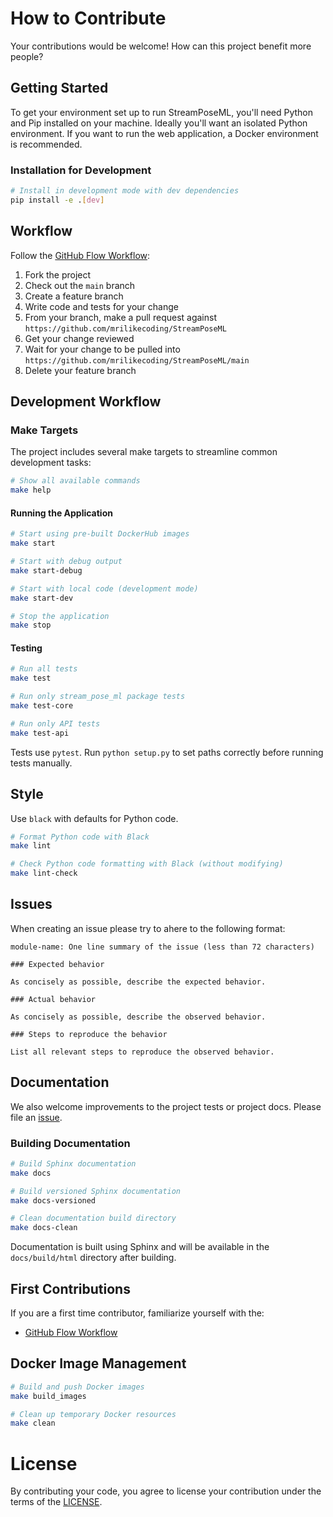 # How to Contribute

Your contributions would be welcome! How can this project benefit more people?

## Getting Started

To get your environment set up to run StreamPoseML, you'll need Python and Pip installed on your machine. Ideally you'll want an isolated Python environment. If you want to run the web application, a Docker environment is recommended.

### Installation for Development

```bash
# Install in development mode with dev dependencies
pip install -e .[dev]
```

## Workflow

Follow the [GitHub Flow Workflow](https://guides.github.com/introduction/flow/):

1.  Fork the project
1.  Check out the `main` branch
1.  Create a feature branch
1.  Write code and tests for your change
1.  From your branch, make a pull request against `https://github.com/mrilikecoding/StreamPoseML`
1.  Get your change reviewed
1.  Wait for your change to be pulled into `https://github.com/mrilikecoding/StreamPoseML/main`
1.  Delete your feature branch

## Development Workflow

### Make Targets

The project includes several make targets to streamline common development tasks:

```bash
# Show all available commands
make help
```

#### Running the Application

```bash
# Start using pre-built DockerHub images
make start

# Start with debug output
make start-debug

# Start with local code (development mode)
make start-dev

# Stop the application
make stop
```

#### Testing

```bash
# Run all tests
make test

# Run only stream_pose_ml package tests
make test-core

# Run only API tests
make test-api
```

Tests use `pytest`. Run `python setup.py` to set paths correctly before running tests manually.

## Style

Use `black` with defaults for Python code.

```bash
# Format Python code with Black
make lint

# Check Python code formatting with Black (without modifying)
make lint-check
```

## Issues

When creating an issue please try to ahere to the following format:

    module-name: One line summary of the issue (less than 72 characters)

    ### Expected behavior

    As concisely as possible, describe the expected behavior.

    ### Actual behavior

    As concisely as possible, describe the observed behavior.

    ### Steps to reproduce the behavior

    List all relevant steps to reproduce the observed behavior.

## Documentation

We also welcome improvements to the project tests or project docs. Please file an [issue](https://github.com/mrilikecoding/StreamPoseML/issues/new).

### Building Documentation

```bash
# Build Sphinx documentation
make docs

# Build versioned Sphinx documentation
make docs-versioned

# Clean documentation build directory
make docs-clean
```

Documentation is built using Sphinx and will be available in the `docs/build/html` directory after building.

## First Contributions

If you are a first time contributor, familiarize yourself with the:
* [GitHub Flow Workflow](https://guides.github.com/introduction/flow/)

## Docker Image Management

```bash
# Build and push Docker images
make build_images

# Clean up temporary Docker resources
make clean
```

# License

By contributing your code, you agree to license your contribution under the
terms of the [LICENSE](https://github.com/mrilikecoding/StreamPoseML/blob/main/LICENSE).
